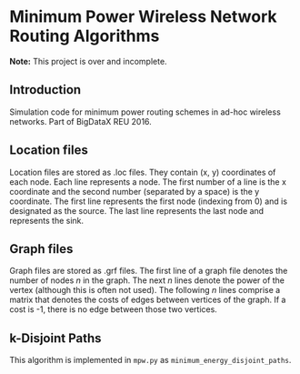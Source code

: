 # Minimum Power Wireless Network Routing Algorithms

**Note:** This project is over and incomplete.

## Introduction
Simulation code for minimum power routing schemes in ad-hoc wireless networks. Part of BigDataX REU 2016.

## Location files

Location files are stored as .loc files. They contain (x, y) coordinates of each node. Each line represents a node. The first number of a line is the x coordinate and the second number (separated by a space) is the y coordinate. The first line represents the first node (indexing from 0) and is designated as the source. The last line represents the last node and represents the sink.

## Graph files

Graph files are stored as .grf files. The first line of a graph file denotes the number of nodes $n$ in the graph. The next $n$ lines denote the power of the vertex (although this is often not used). The following $n$ lines comprise a matrix that denotes the costs of edges between vertices of the graph. If a cost is -1, there is no edge between those two vertices.

## k-Disjoint Paths

This algorithm is implemented in ``mpw.py`` as ``minimum_energy_disjoint_paths``.
